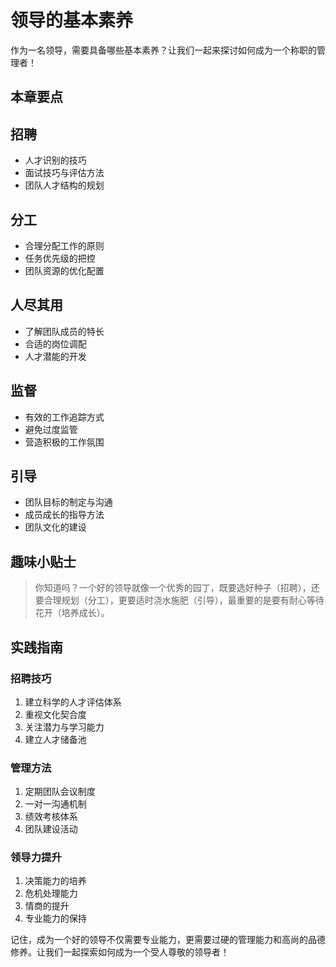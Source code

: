 # 领导的基本素养

作为一名领导，需要具备哪些基本素养？让我们一起来探讨如何成为一个称职的管理者！

## 本章要点

## 招聘
- 人才识别的技巧
- 面试技巧与评估方法
- 团队人才结构的规划

## 分工
- 合理分配工作的原则
- 任务优先级的把控
- 团队资源的优化配置

## 人尽其用
- 了解团队成员的特长
- 合适的岗位调配
- 人才潜能的开发

## 监督
- 有效的工作追踪方式
- 避免过度监管
- 营造积极的工作氛围

## 引导
- 团队目标的制定与沟通
- 成员成长的指导方法
- 团队文化的建设

## 趣味小贴士

> 你知道吗？一个好的领导就像一个优秀的园丁，既要选好种子（招聘），还要合理规划（分工），更要适时浇水施肥（引导），最重要的是要有耐心等待花开（培养成长）。

## 实践指南

### 招聘技巧
1. 建立科学的人才评估体系
2. 重视文化契合度
3. 关注潜力与学习能力
4. 建立人才储备池

### 管理方法
1. 定期团队会议制度
2. 一对一沟通机制
3. 绩效考核体系
4. 团队建设活动

### 领导力提升
1. 决策能力的培养
2. 危机处理能力
3. 情商的提升
4. 专业能力的保持

记住，成为一个好的领导不仅需要专业能力，更需要过硬的管理能力和高尚的品德修养。让我们一起探索如何成为一个受人尊敬的领导者！